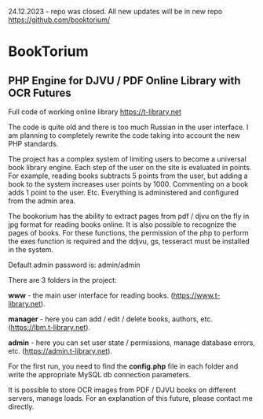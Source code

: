 24.12.2023 - repo was closed. All new updates will be in new repo https://github.com/booktorium/

# BookTorium

## PHP Engine for DJVU / PDF Online Library with OCR Futures

Full code of working online library https://t-library.net

The code is quite old and there is too much Russian in the user interface. I am planning to completely rewrite the code taking into account the new PHP standards.

The project has a complex system of limiting users to become a universal book library engine. Each step of the user on the site is evaluated in points. For example, reading books subtracts 5 points from the user, but adding a book to the system increases user points by 1000. Commenting on a book adds 1 point to the user. Etc. Everything is administered and configured from the admin area.

The bookorium has the ability to extract pages from pdf / djvu on the fly in jpg format for reading books online. It is also possible to recognize the pages of books. For these functions, the permission of the php to perform the exes function is required and the ddjvu, gs, tesseract must be installed in the system.

Default admin password is: admin/admin

There are 3 folders in the project:

**www** - the main user interface for reading books. (https://www.t-library.net).

**manager** - here you can add / edit / delete books, authors, etc. (https://lbm.t-library.net).

**admin** - here you can set user state / permissions, manage database errors, etc. (https://admin.t-library.net).

For the first run, you need to find the **config.php** file in each folder and write the appropriate MySQL db connection parameters.

It is possible to store OCR images from PDF / DJVU books on different servers, manage loads. For an explanation of this future, please contact me directly.

